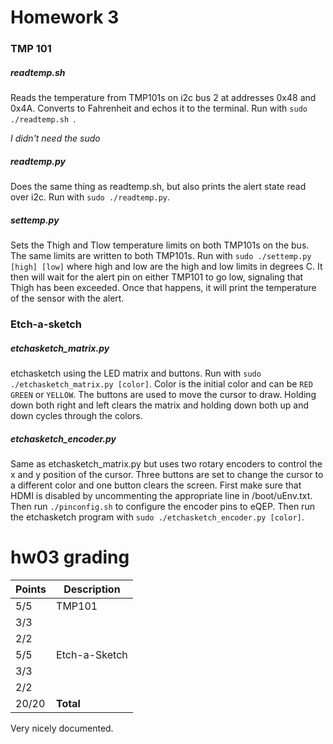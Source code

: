 # Homework 3

### TMP 101

##### readtemp.sh

Reads the temperature from TMP101s on i2c bus 2 at addresses 0x48 and 0x4A. Converts to Fahrenheit and echos it to the terminal. Run with `sudo ./readtemp.sh `.

*I didn't need the sudo*

##### readtemp.py

Does the same thing as readtemp.sh, but also prints the alert state read over i2c. Run with `sudo ./readtemp.py`.

##### settemp.py

Sets the Thigh and Tlow temperature limits on both TMP101s on the bus. The same limits are written to both TMP101s. Run with `sudo ./settemp.py [high] [low]` where high and low are the high and low limits in degrees C. It then will wait for the alert pin on either TMP101 to go low, signaling that Thigh has been exceeded. Once that happens, it will print the temperature of the sensor with the alert.

### Etch-a-sketch

##### etchasketch_matrix.py
etchasketch using the LED matrix and buttons. Run with `sudo ./etchasketch_matrix.py [color]`. Color is the initial color and can be `RED` `GREEN` or `YELLOW`. The buttons are used to move the cursor to draw. Holding down both right and left clears the matrix and holding down both up and down cycles through the colors.

##### etchasketch_encoder.py

Same as etchasketch_matrix.py but uses two rotary encoders to control the x and y position of the cursor. Three buttons are set to change the cursor to a different color and one button clears the screen. First make sure that HDMI is disabled by uncommenting the appropriate line in /boot/uEnv.txt. Then run `./pinconfig.sh` to configure the encoder pins to eQEP. Then run the etchasketch program with `sudo ./etchasketch_encoder.py [color]`. 

# hw03 grading

| Points      | Description |
| ----------- | ----------- |
|  5/5 | TMP101 
|  3/3 |   | setup.sh
|  2/2 |   | Documentation 
|  5/5 | Etch-a-Sketch
|  3/3 |   | setup.sh (pinsetup.sh)
|  2/2 |   | Documentation
| 20/20 | **Total**

Very nicely documented.